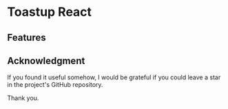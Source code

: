 # Toastup React

## Features

## Acknowledgment

If you found it useful somehow, I would be grateful if you could leave a star in the project's GitHub repository.

Thank you.
